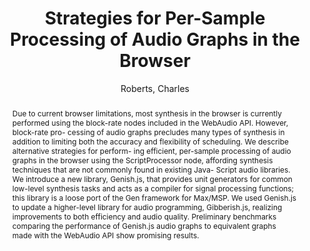--- 
  title: "Strategies for Per-Sample Processing of Audio Graphs in the Browser" 
  abstract: "Due to current browser limitations, most synthesis in the browser is currently performed using the block-rate nodes included in the WebAudio API. However, block-rate pro- cessing of audio graphs precludes many types of synthesis in addition to limiting both the accuracy and flexibility of scheduling. We describe alternative strategies for perform- ing efficient, per-sample processing of audio graphs in the browser using the ScriptProcessor node, affording synthesis techniques that are not commonly found in existing Java- Script audio libraries. We introduce a new library, Genish.js, that provides unit generators for common low-level synthesis tasks and acts as a compiler for signal processing functions; this library is a loose port of the Gen framework for Max/MSP. We used Genish.js to update a higher-level library for audio programming, Gibberish.js, realizing improvements to both efficiency and audio quality. Preliminary benchmarks comparing the performance of Genish.js audio graphs to equivalent graphs made with the WebAudio API show promising results." 
  address: "London" 
  author: "Roberts, Charles" 
  booktitle: "Proceedings of the International Web Audio Conference" 
  editor: "Roberts, Charles" 
  month: "Proceedings of the International Web Audio Conference"
  pages: "" 
  publisher: "Queen Mary University of London" 
  series: "WAC '17"
  type: "Paper"  
  year: "2017" 
  id: "2017_72" 
  tags: year2017 
---